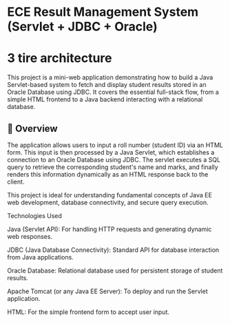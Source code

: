# ECE Result Management System (Servlet + JDBC + Oracle)

# 3 tire architecture 

This project is a mini-web application demonstrating how to build a Java Servlet-based system to fetch and display student results stored in an Oracle Database using JDBC. It covers the essential full-stack flow, from a simple HTML frontend to a Java backend interacting with a relational database.

## 🚀 Overview

The application allows users to input a roll number (student ID) via an HTML form. This input is then processed by a Java Servlet, which establishes a connection to an Oracle Database using JDBC. The servlet executes a SQL query to retrieve the corresponding student's name and marks, and finally renders this information dynamically as an HTML response back to the client.

This project is ideal for understanding fundamental concepts of Java EE web development, database connectivity, and secure query execution.


Technologies Used

Java (Servlet API): For handling HTTP requests and generating dynamic web responses.

JDBC (Java Database Connectivity): Standard API for database interaction from Java applications.

Oracle Database: Relational database used for persistent storage of student results.

Apache Tomcat (or any Java EE Server): To deploy and run the Servlet application.

HTML: For the simple frontend form to accept user input.
